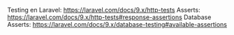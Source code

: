 Testing en Laravel: https://laravel.com/docs/9.x/http-tests
Asserts: https://laravel.com/docs/9.x/http-tests#response-assertions
Database Asserts: https://laravel.com/docs/9.x/database-testing#available-assertions
